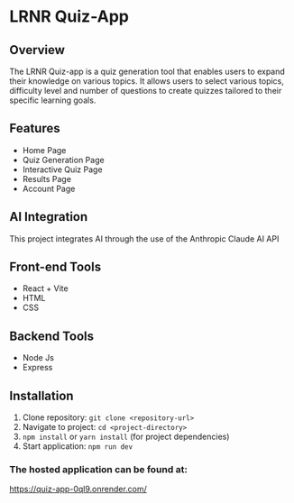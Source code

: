 # LRNR Quiz-App


## Overview

The LRNR Quiz-app is a quiz generation tool that enables users to expand their knowledge on various topics. It allows users to select various topics, difficulty level and number of questions to create quizzes tailored to their specific learning goals.

## Features 

- Home Page
- Quiz Generation Page 
- Interactive Quiz Page
- Results Page
- Account Page

## AI Integration  

This project integrates AI through the use of the Anthropic Claude AI API


## Front-end Tools

- React + Vite
- HTML
- CSS


## Backend Tools 
- Node Js
- Express

## Installation 
1. Clone repository: `git clone <repository-url>`
2. Navigate to project: `cd <project-directory>`
3. `npm install` or `yarn install` (for project dependencies)
4. Start application: `npm run dev`

### The hosted application can be found at: 
https://quiz-app-0ql9.onrender.com/
